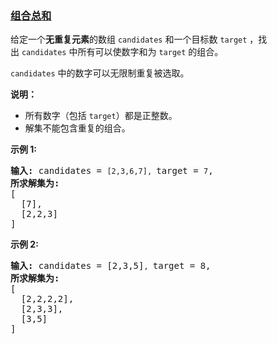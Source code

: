 ### [组合总和](https://leetcode-cn.com/problems/combination-sum)

<p>给定一个<strong>无重复元素</strong>的数组&nbsp;<code>candidates</code>&nbsp;和一个目标数&nbsp;<code>target</code>&nbsp;，找出&nbsp;<code>candidates</code>&nbsp;中所有可以使数字和为&nbsp;<code>target</code>&nbsp;的组合。</p>

<p><code>candidates</code>&nbsp;中的数字可以无限制重复被选取。</p>

<p><strong>说明：</strong></p>

<ul>
	<li>所有数字（包括&nbsp;<code>target</code>）都是正整数。</li>
	<li>解集不能包含重复的组合。&nbsp;</li>
</ul>

<p><strong>示例&nbsp;1:</strong></p>

<pre><strong>输入:</strong> candidates = <code>[2,3,6,7], </code>target = <code>7</code>,
<strong>所求解集为:</strong>
[
  [7],
  [2,2,3]
]
</pre>

<p><strong>示例&nbsp;2:</strong></p>

<pre><strong>输入:</strong> candidates = [2,3,5]<code>, </code>target = 8,
<strong>所求解集为:</strong>
[
&nbsp; [2,2,2,2],
&nbsp; [2,3,3],
&nbsp; [3,5]
]</pre>
